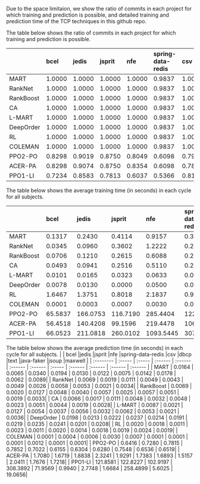 Due to the space limitaion, we show the ratio of commits in each project for which training and prediction is possible, and detailed training and prediction time of the TCP techniques in this github repo.

The table below shows the ratio of commits in each project for which training and prediction is possible. 

|           | bcel   |jedis   |jsprit   |nfe      |spring-data-redis |csv |dbcp  |text  |java-faker  |jsoup  |maxwell     |
| :-------- | :----- | :----- | :------ | :------ | :------ | :------ | :----- | :------ | :------ | :------ | :------ |
| MART      | 1.0000 | 1.0000 | 1.0000 | 1.0000 | 0.9837 | 1.0000 | 0.9641 | 1.0000 | 1.0000 | 0.9847 | 1.0000|
| RankNet   | 1.0000 | 1.0000 | 1.0000 | 1.0000 | 0.9837 | 1.0000 | 0.9641 | 1.0000 | 1.0000 | 0.9847 | 1.0000|
| RankBoost | 1.0000 | 1.0000 | 1.0000 | 1.0000 | 0.9837 | 1.0000 | 0.9641 | 1.0000 | 1.0000 | 0.9847 | 1.0000|
| CA        | 1.0000 | 1.0000 | 1.0000 | 1.0000 | 0.9837 | 1.0000 | 0.9641 | 1.0000 | 1.0000 | 0.9847 | 1.0000|
| L-MART    | 1.0000 | 1.0000 | 1.0000 | 1.0000 | 0.9837 | 1.0000 | 0.9641 | 1.0000 | 1.0000 | 0.9847 | 1.0000|
| DeepOrder | 1.0000 | 1.0000 | 1.0000 | 1.0000 | 0.9837 | 1.0000 | 0.9641 | 1.0000 | 1.0000 | 0.9847 | 1.0000|
| RL        | 1.0000 | 1.0000 | 1.0000 | 1.0000 | 0.9837 | 1.0000 | 0.9641 | 1.0000 | 1.0000 | 0.9771 | 1.0000|
| COLEMAN   | 1.0000 | 1.0000 | 1.0000 | 1.0000 | 0.9837 | 1.0000 | 0.9641 | 1.0000 | 1.0000 | 0.9847 | 1.0000|
| PPO2-PO   | 0.8298 | 0.9019 | 0.8750 | 0.8049 | 0.6098 | 0.7969 | 0.7186 | 0.7931 | 0.7647 | 0.8855 | 0.8730|
| ACER-PA   | 0.8298 | 0.9074 | 0.8750 | 0.8354 | 0.6098 | 0.7813 | 0.7066 | 0.7759 | 0.7899 | 0.8893 | 0.8730|
| PPO1-LI   | 0.7234 | 0.8583 | 0.7813 | 0.6037 | 0.5366 | 0.8125 | 0.7186 | 0.7931 | 0.6050 | 0.8931 | 0.8651|

The table below shows the average training time (in seconds) in each cycle for all subjects. 

|           | bcel   |jedis   |jsprit   |nfe      |spring-data-redis |csv |dbcp  |text  |java-faker  |jsoup  |maxwell     |
| :-------- | :----- | :----- | :------ | :------ | :------ | :------ | :----- | :------ | :------ | :------ | :------ |
| MART      | 0.1317 | 0.2430 | 0.4114 | 0.9157 | 0.3159 | 0.0826 | 0.1094 | 0.1078 | 0.1789 | 0.1571 | 0.1678|
| RankNet   | 0.0345 | 0.0960 | 0.3602 | 1.2222 | 0.2293 | 0.0188 | 0.0356 | 0.0322 | 0.0963 | 0.0422 | 0.0594|
| RankBoost | 0.0706 | 0.1210 | 0.2615 | 0.6088 | 0.2092 | 0.0446 | 0.0603 | 0.0551 | 0.1017 | 0.0766 | 0.0877|
| CA        | 0.0493 | 0.0941 | 0.2516 | 0.5110 | 0.2191 | 0.0641 | 0.0529 | 0.0598 | 0.1099 | 0.0867 | 0.1017|
| L-MART    | 0.0101 | 0.0165 | 0.0323 | 0.0633 | 0.0220 | 0.0056 | 0.0077 | 0.0070 | 0.0129 | 0.0116 | 0.0115|
| DeepOrder | 0.0078 | 0.0130 | 0.0000 | 0.0500 | 0.0189 | 0.0000 | 0.0000 | 0.0000 | 0.0104 | 0.0087 | 0.0000|
| RL        | 1.6467 | 1.3751 | 0.8018 | 2.1837 | 0.9716 | 1.3767 | 0.8973 | 1.6224 | 2.0256 | 1.7912 | 2.1611|
| COLEMAN   | 0.0001 | 0.0003 | 0.0007 | 0.0030 | 0.0007 | 0.0000 | 0.0001 | 0.0001 | 0.0008 | 0.0001 | 0.0001|
| PPO2-PO   | 65.5837 | 166.0753 | 116.7190 | 285.4404 | 122.4071 | 66.7976 | 90.5479 | 65.5094 | 160.4616 | 112.4819 | 84.8545|
| ACER-PA   | 56.4518 | 140.4208 | 99.1596 | 219.4478 | 106.2357 | 69.6280 | 88.8237 | 62.1277 | 128.7103 | 104.7286 | 74.0440|
| PPO1-LI   | 66.0523 | 211.0818 | 260.0102 | 1093.5445 | 307.2488 | 59.6611 | 96.0616 | 77.5605 | 353.9117 | 103.0556 | 87.4027|

The table below shows the average prediction time (in seconds) in each cycle for all subjects. 
|           | bcel   |jedis   |jsprit   |nfe      |spring-data-redis |csv |dbcp  |text  |java-faker  |jsoup  |maxwell     |
| :-------- | :----- | :----- | :------ | :------ | :------ | :------ | :----- | :------ | :------ | :------ | :------ |
| MART      | 0.0164 | 0.0065 | 0.0340 | 0.0194 | 0.0130 | 0.0122 | 0.0075 | 0.0142 | 0.0178 | 0.0062 | 0.0089|
| RankNet   | 0.0069 | 0.0019 | 0.0111 | 0.0049 | 0.0043 | 0.0049 | 0.0026 | 0.0058 | 0.0053 | 0.0021 | 0.0034|
| RankBoost | 0.0069 | 0.0020 | 0.0127 | 0.0048 | 0.0040 | 0.0057 | 0.0025 | 0.0057 | 0.0051 | 0.0019 | 0.0033|
| CA        | 0.0066 | 0.0017 | 0.0111 | 0.0048 | 0.0032 | 0.0048 | 0.0023 | 0.0051 | 0.0044 | 0.0019 | 0.0028|
| L-MART    | 0.0087 | 0.0021 | 0.0127 | 0.0054 | 0.0037 | 0.0056 | 0.0032 | 0.0062 | 0.0053 | 0.0021 | 0.0036|
| DeepOrder | 0.0198 | 0.0213 | 0.0222 | 0.0237 | 0.0214 | 0.0191 | 0.0219 | 0.0235 | 0.0241 | 0.0201 | 0.0208|
| RL        | 0.0020 | 0.0018 | 0.0011 | 0.0023 | 0.0011 | 0.0020 | 0.0014 | 0.0018 | 0.0019 | 0.0024 | 0.0019|
| COLEMAN   | 0.0001 | 0.0004 | 0.0006 | 0.0030 | 0.0007 | 0.0001 | 0.0001 | 0.0001 | 0.0012 | 0.0001 | 0.0001|
| PPO2-PO   | 0.6416 | 0.7280 | 0.7815 | 0.7852 | 0.7022 | 0.6155 | 0.6304 | 0.6280 | 0.7548 | 0.6536 | 0.6519|
| ACER-PA   | 1.7080 | 1.6719 | 1.8838 | 2.3241 | 1.9291 | 1.7383 | 1.6893 | 1.5157 | 2.0411 | 1.7676 | 1.7218|
| PPO1-LI   | 121.8581 | 122.8227 | 102.9197 | 308.3892 | 71.9569 | 0.9940 | 2.7748 | 1.6684 | 258.4899 | 5.6025 | 19.0656|
